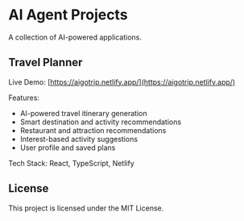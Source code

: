 # AI Agent Projects

A collection of AI-powered applications.

## Travel Planner

Live Demo: [https://aigotrip.netlify.app/](https://aigotrip.netlify.app/)

Features:
- AI-powered travel itinerary generation
- Smart destination and activity recommendations
- Restaurant and attraction recommendations
- Interest-based activity suggestions
- User profile and saved plans


Tech Stack: React, TypeScript, Netlify

## License

This project is licensed under the MIT License.
